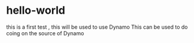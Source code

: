 # hello-world
this is a first test , this will be used to use Dynamo 
This can be used to do coing on the source of Dynamo
